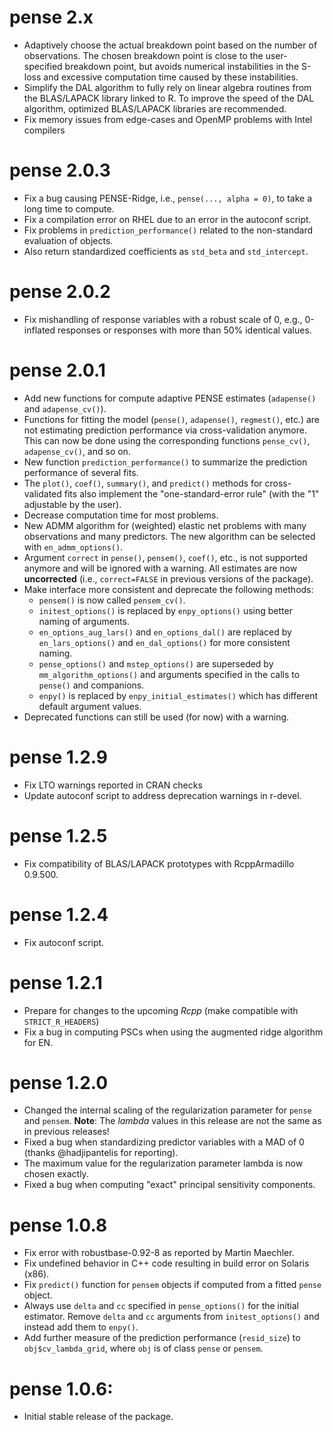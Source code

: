 # pense 2.x
  * Adaptively choose the actual breakdown point based on the number of observations. 
    The chosen breakdown point is close to the user-specified breakdown point, but
    avoids numerical instabilities in the S-loss and excessive computation time caused by these
    instabilities.
  * Simplify the DAL algorithm to fully rely on linear algebra routines from the BLAS/LAPACK library
    linked to R. To improve the speed of the DAL algorithm, optimized BLAS/LAPACK libraries are
    recommended.
  * Fix memory issues from edge-cases and OpenMP problems with Intel compilers

# pense 2.0.3
  * Fix a bug causing PENSE-Ridge, i.e., `pense(..., alpha = 0)`, to take a long time to compute.
  * Fix a compilation error on RHEL due to an error in the autoconf script.
  * Fix problems in `prediction_performance()` related to the non-standard evaluation of objects.
  * Also return standardized coefficients as `std_beta` and `std_intercept`.
# pense 2.0.2
  * Fix mishandling of response variables with a robust scale of 0, e.g., 0-inflated responses or responses with more than 50% identical values.
# pense 2.0.1
  * Add new functions for compute adaptive PENSE estimates (`adapense()` and `adapense_cv()`).
  * Functions for fitting the model (`pense()`, `adapense()`, `regmest()`, etc.) are not estimating prediction performance via cross-validation anymore.
    This can now be done using the corresponding functions `pense_cv()`, `adapense_cv()`, and so on.
  * New function `prediction_performance()` to summarize the prediction performance of several fits.
  * The `plot()`, `coef()`, `summary()`, and `predict()` methods for cross-validated fits also implement the "one-standard-error rule" (with the "1" adjustable by the user).
  * Decrease computation time for most problems.
  * New ADMM algorithm for (weighted) elastic net problems with many observations and many predictors.
    The new algorithm can be selected with `en_admm_options()`.
  * Argument `correct` in `pense()`, `pensem()`, `coef()`, etc., is not supported anymore and will be ignored with a warning.
    All estimates are now **uncorrected** (i.e., `correct=FALSE` in previous versions of the package).
  * Make interface more consistent and deprecate the following methods:
    - `pensem()` is now called `pensem_cv()`.
    - `initest_options()` is replaced by `enpy_options()` using better naming of arguments.
    - `en_options_aug_lars()` and `en_options_dal()` are replaced by `en_lars_options()` and `en_dal_options()` for more consistent naming.
    - `pense_options()` and `mstep_options()` are superseded by `mm_algorithm_options()` and arguments specified in the calls to `pense()` and companions.
    - `enpy()` is replaced by `enpy_initial_estimates()` which has different default argument values.
  * Deprecated functions can still be used (for now) with a warning.

# pense 1.2.9
  * Fix LTO warnings reported in CRAN checks
  * Update autoconf script to address deprecation warnings in r-devel.

# pense 1.2.5
  * Fix compatibility of BLAS/LAPACK prototypes with RcppArmadillo 0.9.500.

# pense 1.2.4
  * Fix autoconf script.

# pense 1.2.1
  * Prepare for changes to the upcoming _Rcpp_ (make compatible with `STRICT_R_HEADERS`)
  * Fix a bug in computing PSCs when using the augmented ridge algorithm for EN.

# pense 1.2.0
  * Changed the internal scaling of the regularization parameter for `pense` and `pensem`.
    **Note**: The _lambda_ values in this release are not the same as in previous releases!
  * Fixed a bug when standardizing predictor variables with a MAD of 0 (thanks @hadjipantelis for reporting).
  * The maximum value for the regularization parameter lambda is now chosen exactly.
  * Fixed a bug when computing "exact" principal sensitivity components.
# pense 1.0.8
  * Fix error with robustbase-0.92-8 as reported by Martin Maechler.
  * Fix undefined behavior in C++ code resulting in build error on Solaris (x86).
  * Fix `predict()` function for `pensem` objects if computed from a fitted `pense` object.
  * Always use `delta` and `cc` specified in `pense_options()` for the initial estimator. Remove `delta` and `cc` arguments from `initest_options()` and instead add them to `enpy()`.
  * Add further measure of the prediction performance (`resid_size`) to `obj$cv_lambda_grid`, where `obj` is of class `pense` or `pensem`.
# pense 1.0.6:
  * Initial stable release of the package.
